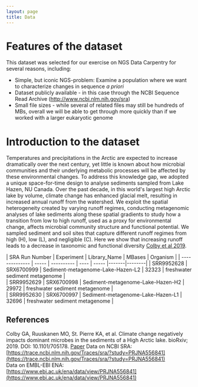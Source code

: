 ```yaml
---
layout: page
title: Data
---
```


# Features of the dataset  

This dataset was selected for our exercise on NGS Data Carpentry for several reasons, including:

* Simple, but iconic NGS-problem: Examine a population where we want to characterize changes in sequence *a priori*   
* Dataset publicly available - in this case through the NCBI Sequence Read Archive (http://www.ncbi.nlm.nih.gov/sra)  
* Small file sizes - while several of related files may still be hundreds of MBs, overall we will be able to get through more quickly than if we worked with a larger eukaryotic genome  

# Introduction to the dataset  

Temperatures and precipitations in the Arctic are expected to increase dramatically over the next century, yet little is known about how microbial communities and their underlying metabolic processes will be affected by these environmental changes. To address this knowledge gap, we adopted a unique space-for-time design to analyse sediments sampled from Lake Hazen, NU Canada. Over the past decade, in this world's largest high Arctic lake by volume, climate change has enhanced glacial melt, resulting in increased annual runoff from the watershed. We exploit the spatial heterogeneity created by varying runoff regimes, conducting metagenomic analyses of lake sediments along these spatial gradients to study how a transition from low to high runoff, used as a proxy for environmental change, affects microbial community structure and functional potential. We sampled sediment and soil sites that capture different runoff regimes from high (H), low (L), and negligible (C). Here we show that increasing runoff leads to a decrease in taxonomic and functional diversity [Colby et al 2019](https://europepmc.org/article/ppr/ppr85964).

| SRA Run Number | Experiment | Library_Name | MBases | Organism | 
| -------------- | ----- | ---------- | ---- | ----- |-------|--------| 
| SRR9952628 | SRX6700999 | Sediment-metagenome-Lake-Hazen-L2 | 32323 | freshwater sediment metagenome |  
| SRR9952629 | SRX6700998 | Sediment-metagenome-Lake-Hazen-H2 | 29972 | freshwater sediment metagenome |  
| SRR9952630 | SRX6700997 | Sediment-metagenome-Lake-Hazen-L1 | 32696 | freshwater sediment metagenome |  


## References  

Colby GA, Ruuskanen MO, St. Pierre KA, et al. Climate change negatively impacts dominant microbes in the sediments of a High Arctic lake. bioRxiv; 2019. DOI: 10.1101/705178. 
[Paper](https://europepmc.org/article/ppr/ppr85964) 
Data on NCBI SRA: [https://trace.ncbi.nlm.nih.gov/Traces/sra/?study=PRJNA556841](https://trace.ncbi.nlm.nih.gov/Traces/sra/?study=PRJNA556841)  
Data on EMBL-EBI ENA: [https://www.ebi.ac.uk/ena/data/view/PRJNA556841](https://www.ebi.ac.uk/ena/data/view/PRJNA556841)
